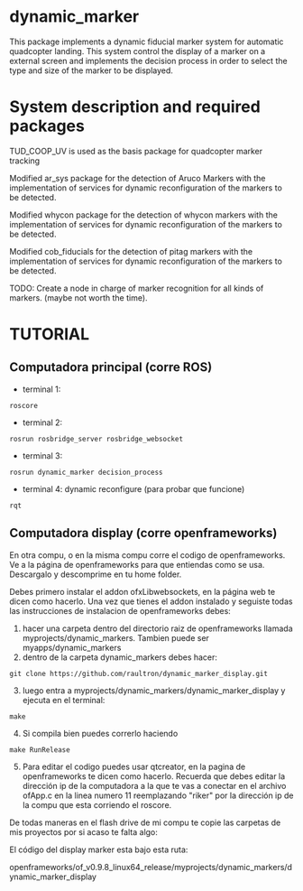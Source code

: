 # dynamic_marker
This package implements a dynamic fiducial marker system for automatic quadcopter landing.
This system control the display of a marker on a external screen and implements the decision process in order to select the type and size of the marker to be displayed.


# System description and required packages

TUD_COOP_UV
is used as the basis package for quadcopter marker tracking

Modified ar_sys package
for the detection of Aruco Markers with the implementation of services for dynamic reconfiguration of the markers to be detected.

Modified whycon package
for the detection of whycon markers with the implementation of services for dynamic reconfiguration of the markers to be detected.

Modified cob_fiducials
for the detection of pitag markers  with the implementation of services for dynamic reconfiguration of the markers to be detected.

TODO: Create a node in charge of marker recognition for all kinds of markers. (maybe not worth the time).



# TUTORIAL
## Computadora principal (corre ROS)
- terminal 1:
```
roscore
```

- terminal 2:
```
rosrun rosbridge_server rosbridge_websocket
```

- terminal 3: 
```
rosrun dynamic_marker decision_process
```

- terminal 4: dynamic reconfigure (para probar que funcione) 
```
rqt
```
## Computadora display (corre openframeworks)

En otra compu, o en la misma compu corre el codigo de openframeworks. Ve a la página de openframeworks para que entiendas como se usa. Descargalo y descomprime en tu home folder.

Debes primero instalar el addon ofxLibwebsockets, en la página web te dicen como hacerlo. Una vez que tienes el addon instalado y seguiste todas las instrucciones de instalacion de openframeworks debes:

1. hacer una carpeta dentro del directorio raiz de openframeworks llamada myprojects/dynamic_markers. Tambien puede ser myapps/dynamic_markers
2. dentro de la carpeta dynamic_markers debes hacer:
  ```
  git clone https://github.com/raultron/dynamic_marker_display.git
  ```
3. luego entra a myprojects/dynamic_markers/dynamic_marker_display y ejecuta en el terminal:
  ```
  make
  ```
4. Si compila bien puedes correrlo haciendo
  ```
  make RunRelease
  ```
5. Para editar el codigo puedes usar qtcreator, en la pagina de openframeworks te dicen como hacerlo. Recuerda que debes editar la dirección ip de la computadora a la que te vas a conectar en el archivo ofApp.c en la linea numero 11 reemplazando "riker" por la dirección ip de la compu que esta corriendo el roscore.

De todas maneras en el flash drive de mi compu te copie las carpetas de mis proyectos por si acaso te falta algo:

El código del display marker esta bajo esta ruta:

openframeworks/of_v0.9.8_linux64_release/myprojects/dynamic_markers/dynamic_marker_display
